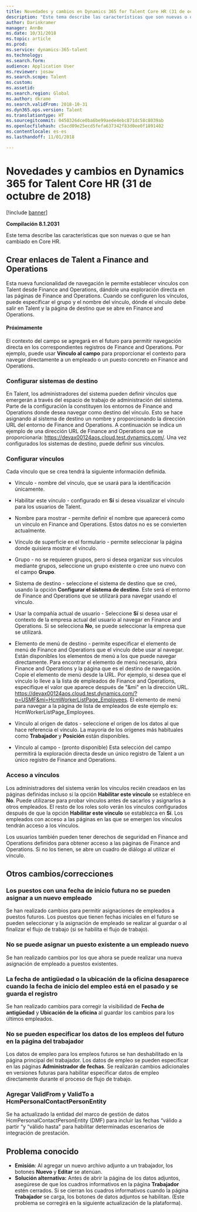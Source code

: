 ```yaml
---
title: Novedades y cambios en Dynamics 365 for Talent Core HR (31 de octubre de 2018)
description: "Este tema describe las características que son nuevas o que se han cambiado en Microsoft Dynamics 365 for Talent Core HR."
author: Darinkramer
manager: AnnBe
ms.date: 10/31/2018
ms.topic: article
ms.prod: 
ms.service: dynamics-365-talent
ms.technology: 
ms.search.form: 
audience: Application User
ms.reviewer: josaw
ms.search.scope: Talent
ms.custom: 
ms.assetid: 
ms.search.region: Global
ms.author: dkrame
ms.search.validFrom: 2018-10-31
ms.dyn365.ops.version: Talent
ms.translationtype: HT
ms.sourcegitcommit: 0450326dce0ba6be99aede4ebc871dc58c8039ab
ms.openlocfilehash: c5acd09e25ecd5fefa637342f83d0ee0f1891402
ms.contentlocale: es-es
ms.lasthandoff: 11/01/2018

---
```

# <a name="whats-new-or-changed-in-dynamics-365-for-talent-core-hr-october-31-2018"></a>Novedades y cambios en Dynamics 365 for Talent Core HR (31 de octubre de 2018)

[!include [banner](includes/banner.md)]

**Compilación 8.1.2031**

Este tema describe las características que son nuevas o que se han cambiado en Core HR.

## <a name="create-links-from-talent-to-finance-and-operations"></a>Crear enlaces de Talent a Finance and Operations
Esta nueva funcionalidad de navegación le permite establecer vínculos con Talent desde Finance and Operations, dándole una exploración directa en las páginas de Finance and Operations. Cuando se configuren los vínculos, puede especificar el grupo y el nombre del vínculo, dónde el vínculo debe salir en Talent y la página de destino que se abre en Finance and Operations.

#### <a name="coming-soon"></a>Próximamente
El contexto del campo se agregará en el futuro para permitir navegación directa en los correspondientes registros de Finance and Operations. Por ejemplo, puede usar **Vínculo al campo** para proporcionar el contexto para navegar directamente a un empleado o un puesto concreto en Finance and Operations.

### <a name="configure-target-systems"></a>Configurar sistemas de destino

En Talent, los administradores del sistema pueden definir vínculos que emergerán a través del espacio de trabajo de administración del sistema. Parte de la configuración la constituyen los entornos de Finance and Operations donde desea navegar como destino del vínculo. Esto se hace asignando al sistema de destino un nombre y proporcionando la dirección URL del entorno de Finance and Operations. A continuación se indica un ejemplo de una dirección URL de Finance and Operations que se proporcionaría: https://devax00124aos.cloud.test.dynamics.com/. Una vez configurados los sistemas de destino, puede definir sus vínculos.

### <a name="configure-links"></a>Configurar vínculos

Cada vínculo que se crea tendrá la siguiente información definida.

- Vínculo - nombre del vínculo, que se usará para la identificación únicamente.

- Habilitar este vínculo - configurado en **Sí** si desea visualizar el vínculo para los usuarios de Talent.

- Nombre para mostrar - permite definir el nombre que aparecerá como un vínculo en Finance and Operations. Estos datos no es se convierten actualmente.

- Vínculo de superficie en el formulario - permite seleccionar la página donde quisiera mostrar el vínculo.

- Grupo - no se requieren grupos, pero si desea organizar sus vínculos mediante grupos, seleccione un grupo existente o cree uno nuevo con el campo **Grupo**.

- Sistema de destino - seleccione el sistema de destino que se creó, usando la opción **Configurar el sistema de destino**. Este será el entorno de Finance and Operations que se utilizará para navegar usando el vínculo.

- Usar la compañía actual de usuario - Seleccione **Sí** si desea usar el contexto de la empresa actual del usuario al navegar en Finance and Operations. Si se selecciona **No**, se puede seleccionar la empresa que se utilizará.

- Elemento de menú de destino - permite especificar el elemento de menú de Finance and Operations que el vínculo debe usar al navegar. Están disponibles los elementos de menú a los que puede navegar directamente. Para encontrar el elemento de menú necesario, abra Finance and Operations y la página que es el destino de navegación. Copie el elemento de menú desde la URL. Por ejemplo, si desea que el vínculo lo lleve a la lista de empleados de Finance and Operations, especifique el valor que aparece después de "&mi" en la dirección URL. https://devax00124aos.cloud.test.dynamics.com/?p=USMF&mi=HcmWorkerListPage_Employees. El elemento de menú para navegar a la página de lista de empleados de este ejemplo es: HcmWorkerListPage_Employees.

- Vínculo al origen de datos - seleccione el origen de los datos al que hace referencia el vínculo. La mayoría de los orígenes más habituales como **Trabajador** y **Posición** están disponibles.

- Vínculo al campo - (pronto disponible) Esta selección del campo permitirá la exploración directa desde un único registro de Talent a un único registro de Finance and Operations.

### <a name="access-to-links"></a>Acceso a vínculos

Los administradores del sistema verán los vínculos recién creadaos en las páginas definidas incluso si la opción **Habilitar este vínculo** se establece en **No**. Puede utilizarse para probar vínculos antes de sacarlos y asignarlos a otros empleados. El resto de los roles solo verán los vínculos configurados después de que la opción **Habilitar este vínculo** se establezca en **Sí**. Los empleados con acceso a las páginas en las que se emergen los vínculos tendrán acceso a los vínculos.

Los usuarios también pueden tener derechos de seguridad en Finance and Operations definidos para obtener acceso a las páginas de Finance and Operations. Si no los tienen, se abre un cuadro de diálogo al utilizar el vínculo.


## <a name="other-changesfixes"></a>Otros cambios/correcciones

### <a name="positions-with-a-future-start-date-cannot-be-assigned-to-a-new-employee"></a>Los puestos con una fecha de inicio futura no se pueden asignar a un nuevo empleado

Se han realizado cambios para permitir asignaciones de empleados a puestos futuros. Los puestos que tienen fechas iniciales en el futuro se pueden seleccionar y la asignación de empleado se realizar al guardar o al finalizar el flujo de trabajo (si se habilita el flujo de trabajo).

### <a name="new-employee-cannot-be-assigned-existing-position"></a>No se puede asignar un puesto existente a un empleado nuevo

Se han realizado cambios por los que ahora se puede realizar una nueva asignación de empleado a puestos existentes.

### <a name="seniority-dateoffice-location-disappears-when-the-employment-start-date-is-in-the-past-and-the-record-is-saved"></a>La fecha de antigüedad o la ubicación de la oficina desaparece cuando la fecha de inicio del empleo está en el pasado y se guarda el registro

Se han realizado cambios para corregir la visibilidad de **Fecha de antigüedad** y **Ubicación de la oficina** al guardar los cambios para los últimos empleados.

### <a name="cant-enter-data-for-future-dated-employments-on-the-worker-page"></a>No se pueden especificar los datos de los empleos del futuro en la página del trabajador

Los datos de empleo para los empleos futuros se han deshabilitado en la página principal del trabajador. Los datos de empleo se pueden especificar en las páginas **Administrador de fechas**. Se realizarán cambios adicionales en versiones futuras para habilitar especificar datos de empleo directamente durante el proceso de flujo de trabajo.

### <a name="add-validfrom-and-validto-to-hcmpersonalcontactpersonentity"></a>Agregar ValidFrom y ValidTo a HcmPersonalContactPersonEntity

Se ha actualizado la entidad del marco de gestión de datos HcmPersonalContactPersonEntity (DMF) para incluir las fechas “válido a partir “y “válido hasta" para habilitar determinadas escenarios de integración de prestación. 

## <a name="known-issue"></a>Problema conocido
- **Emisión**: Al agregar un nuevo archivo adjunto a un trabajador, los botones **Nuevo** y **Editar** se atenúan. 
- **Solución alternativa:** Antes de abrir la página de los datos adjuntos, asegúrese de que los cuadros informativos en la página **Trabajador** estén cerrados. Si se cierran los cuadros informativos cuando la página **Trabajador** se carga, los botones de datos adjuntos se habilitan. (Este problema se corregirá en la siguiente actualización de la plataforma).


